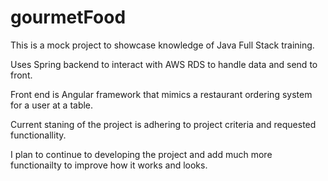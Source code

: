 # gourmetFood

This is a mock project to showcase knowledge of Java Full Stack training. 

Uses Spring backend to interact with AWS RDS to handle data and send to front.

Front end is Angular framework that mimics a restaurant ordering system for a user at a table. 

Current staning of the project is adhering to project criteria and requested functionallity. 

I plan to continue to developing the project and add much more functionailty to improve how it works and looks. 
